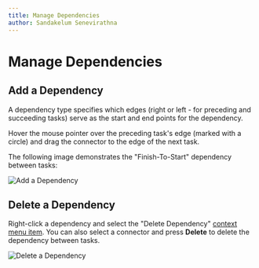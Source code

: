 ```yaml
---
title: Manage Dependencies
author: Sandakelum Senevirathna
---
```

# Manage Dependencies

## Add a Dependency

A dependency type specifies which edges (right or left - for preceding and succeeding tasks) serve as the start and end points for the dependency. 

Hover the mouse pointer over the preceding task's edge (marked with a circle) and drag the connector to the edge of the next task.

The following image demonstrates the "Finish-To-Start" dependency between tasks:

![Add a Dependency](~/interface-elements-for-web/images/Gantt/add-dependency.png)

## Delete a Dependency

Right-click a dependency and select the "Delete Dependency" [context menu item](~/interface-elements-for-web/articles/gantt/context-menu.md). You can also select a connector and press **Delete** to delete the dependency between tasks.

![Delete a Dependency](~/interface-elements-for-web/images/Gantt/delete-dependency.png)
